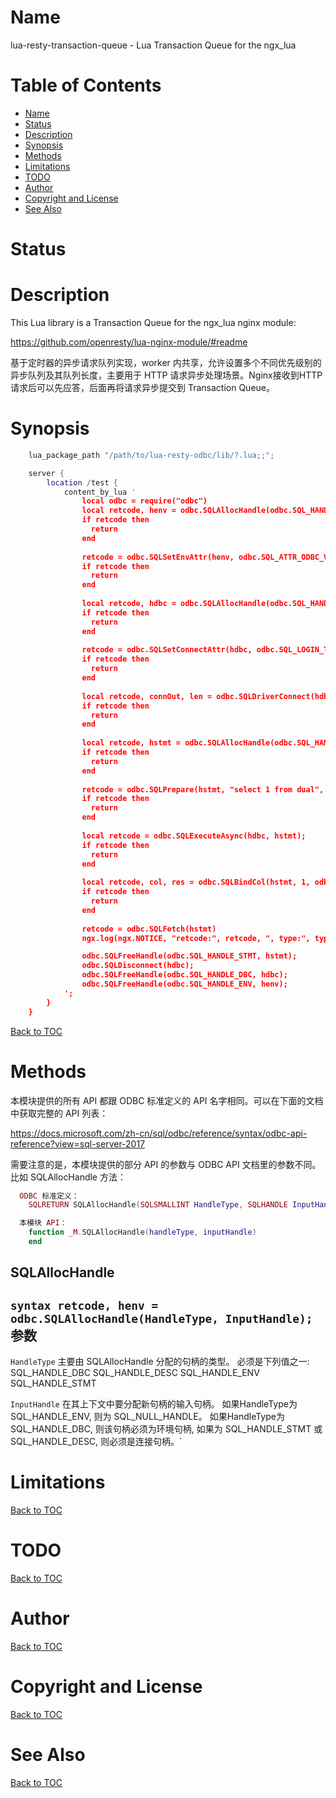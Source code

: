Name
====

lua-resty-transaction-queue - Lua Transaction Queue for the ngx_lua

Table of Contents
=================

* [Name](#name)
* [Status](#status)
* [Description](#description)
* [Synopsis](#synopsis)
* [Methods](#methods)
* [Limitations](#limitations)
* [TODO](#todo)
* [Author](#author)
* [Copyright and License](#copyright-and-license)
* [See Also](#see-also)

Status
======

Description
===========

This Lua library  is a Transaction Queue for the ngx_lua nginx module:

https://github.com/openresty/lua-nginx-module/#readme

基于定时器的异步请求队列实现，worker 内共享，允许设置多个不同优先级别的异步队列及其队列长度，主要用于 HTTP 请求异步处理场景。Nginx接收到HTTP请求后可以先应答，后面再将请求异步提交到 Transaction Queue。

Synopsis
========

```lua
    lua_package_path "/path/to/lua-resty-odbc/lib/?.lua;;";

    server {
        location /test {
            content_by_lua '
                local odbc = require("odbc")
                local retcode, henv = odbc.SQLAllocHandle(odbc.SQL_HANDLE_ENV, odbc.SQL_NULL_HANDLE);
                if retcode then
                  return
                end
                
                retcode = odbc.SQLSetEnvAttr(henv, odbc.SQL_ATTR_ODBC_VERSION, odbc.SQL_OV_ODBC3_80, 0);
                if retcode then
                  return
                end
            
                local retcode, hdbc = odbc.SQLAllocHandle(odbc.SQL_HANDLE_DBC, henv);
                if retcode then
                  return
                end
            
                retcode = odbc.SQLSetConnectAttr(hdbc, odbc.SQL_LOGIN_TIMEOUT, 5, 0);
                if retcode then
                  return
                end
            
                local retcode, connOut, len = odbc.SQLDriverConnect(hdbc, nil, "DSN=odbctest", odbc.SQL_NTS, odbc.SQL_DRIVER_NOPROMPT);
                if retcode then
                  return
                end
            
                local retcode, hstmt = odbc.SQLAllocHandle(odbc.SQL_HANDLE_STMT, hdbc);
                if retcode then
                  return
                end
            
                retcode = odbc.SQLPrepare(hstmt, "select 1 from dual", odbc.SQL_NTS);
                if retcode then
                  return
                end
            
                local retcode = odbc.SQLExecuteAsync(hdbc, hstmt);
                if retcode then
                  return
                end
            
                local retcode, col, res = odbc.SQLBindCol(hstmt, 1, odbc.SQL_C_LONG);
                if retcode then
                  return
                end
            
                retcode = odbc.SQLFetch(hstmt)
                ngx.log(ngx.NOTICE, "retcode:", retcode, ", type:", type(col), ", value:", col[0])

                odbc.SQLFreeHandle(odbc.SQL_HANDLE_STMT, hstmt);
                odbc.SQLDisconnect(hdbc);
                odbc.SQLFreeHandle(odbc.SQL_HANDLE_DBC, hdbc);
                odbc.SQLFreeHandle(odbc.SQL_HANDLE_ENV, henv);
            ';
        }
    }
```

[Back to TOC](#table-of-contents)

Methods
=======

本模块提供的所有 API 都跟 ODBC 标准定义的 API 名字相同。可以在下面的文档中获取完整的 API 列表：

https://docs.microsoft.com/zh-cn/sql/odbc/reference/syntax/odbc-api-reference?view=sql-server-2017

需要注意的是，本模块提供的部分 API 的参数与 ODBC API 文档里的参数不同。比如 SQLAllocHandle 方法：

```lua
  ODBC 标准定义： 
    SQLRETURN SQLAllocHandle(SQLSMALLINT HandleType, SQLHANDLE InputHandle, SQLHANDLE *OutputHandle);

  本模块 API：
    function _M.SQLAllocHandle(handleType, inputHandle)
    end
```

SQLAllocHandle
--------------

`syntax retcode, henv = odbc.SQLAllocHandle(HandleType, InputHandle);`
参数 
----
`HandleType`
  主要由 SQLAllocHandle 分配的句柄的类型。 必须是下列值之一:
SQL_HANDLE_DBC
SQL_HANDLE_DESC
SQL_HANDLE_ENV
SQL_HANDLE_STMT

`InputHandle`
在其上下文中要分配新句柄的输入句柄。 如果HandleType为 SQL_HANDLE_ENV, 则为 SQL_NULL_HANDLE。 如果HandleType为 SQL_HANDLE_DBC, 则该句柄必须为环境句柄, 如果为 SQL_HANDLE_STMT 或 SQL_HANDLE_DESC, 则必须是连接句柄。`

Limitations
===========

[Back to TOC](#table-of-contents)

TODO
====

[Back to TOC](#table-of-contents)

Author
======

[Back to TOC](#table-of-contents)

Copyright and License
=====================

[Back to TOC](#table-of-contents)

See Also
========

[Back to TOC](#table-of-contents)
